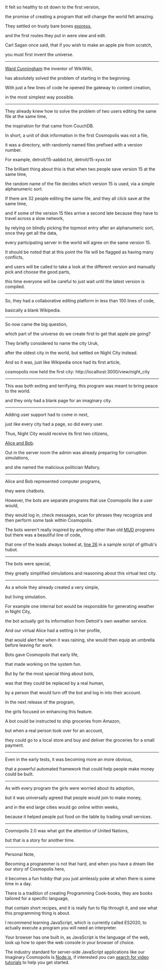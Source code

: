 It felt so healthy to sit down to the first version,

the promise of creating a program that will change the world felt amazing.

They settled on trusty bare bones [express](https://expressjs.com/),

and the first routes they put in were view and edit.

Carl Sagan once said, that if you wish to make an apple pie from scratch,

you must first invent the universe.

---

[Ward Cunningham](https://github.com/WardCunningham) the inventor of WikiWiki,

has absolutely solved the problem of starting in the beginning.

With just a few lines of code he opened the gateway to content creation,

in the most simplest way possible.

---

They already knew how to solve the problem of two users editing the same file at the same time,

the inspiration for that came from CouchDB.

In short, a unit of disk information in the first Cosmopolis was not a file,

it was a directory, with randomly named files prefixed with a version number.

For example, detroit/15-aabbd.txt, detroit/15-xyxx.txt

The brilliant thing about this is that when two people save version 15 at the same time,

the random name of the file decides which version 15 is used, via a simple alphanumeric sort.

If there are 32 people editing the same file, and they all click save at the same time,

and if some of the version 15 files arrive a second late because they have to travel across a slow network,

by relying on blindly picking the topmost entry after an alphanumeric sort, once they get all the data,

every participating server in the world will agree on the same version 15.

It should be noted that at this point the file will be flagged as having many conflicts,

and users will be called to take a look at the different version and manually pick and choose the good parts,

this time everyone will be careful to just wait until the latest version is compiled.

---

So, they had a collaborative editing platform in less than 100 lines of code,

basically a blank Wikipedia.

---

So now came the big question,

which part of the universe do we create first to get that apple pie going?

They briefly considered to name the city Uruk,

after the oldest city in the world, but settled on Night City instead.

And so it was, just like Wikipedia once had its first article,

cosmopolis now held the first city: http://localhost:3000/view/night\_city

---

This was both exiting and terrifying, this program was meant to bring peace to the world.

and they only had a blank page for an imaginary city.

---

Adding user support had to come in next,

just like every city had a page, so did every user.

Thus, Night City would receive its first two citizens,

[Alice and Bob](https://en.wikipedia.org/wiki/Alice_and_Bob).

Out in the server room the admin was already preparing for corruption simulations,

and she named the malicious politician Mallory.

---

Alice and Bob represented computer programs,

they were chatbots.

However, the bots are separate programs that use Cosmopolis like a user would,

they would log in, check messages, scan for phrases they recognize and then perform some task within Cosmopolis.

The bots weren't really inspired by anything other than old [MUD](https://en.wikipedia.org/wiki/MUD) programs but there was a beautiful line of code,

that one of the leads always looked at, [line 26](https://github.com/hubotio/hubot-rules/blob/master/src/rules.js#L26) in a sample script of github's hubot.

---

The bots were special,

they greatly simplified simulations and reasoning about this virtual test city.

---

As a whole they already created a very simple,

but living simulation.

For example one internal bot would be responsible for generating weather in Night City,

the bot actually got its information from Detroit's own weather service.

And our virtual Alice had a setting in her profile,

that would alert her when it was raining, she would then equip an umbrella before leaving for work.

Bots gave Cosmopolis that early life,

that made working on the system fun.

But by far the most special thing about bots,

was that they could be replaced by a real human,

by a person that would turn off the bot and log in into their account.

In the next release of the program,

the girls focused on enhancing this feature.

A bot could be instructed to ship groceries from Amazon,

but when a real person took over for an account,

they could go to a local store and buy and deliver the groceries for a small payment.

---

Even in the early tests, it was becoming more an more obvious,

that a powerful automated framework that could help people make money could be built.

---

As with every program the girls were worried about its adoption,

but it was universally agreed that people would join to make money,

and in the end large cities would go online within weeks,

because it helped people put food on the table by trading small services.

---

Cosmopolis 2.0 was what got the attention of United Nations,

but that is a story for another time.

---

Personal Note,

Becoming a programmer is not that hard, and when you have a dream like our story of Cosmopolis here,

it becomes a fun hobby that you just aimlessly poke at when there is some time in a day.

There is a tradition of creating Programming Cook-books, they are books tailored for a specific language,

that contain short recipes, and it is really fun to flip through it, and see what this programming thing is about.

I recommend learning JavaScript, which is currently called ES2020, to actually execute a program you will need an interpreter.

Your browser has one built in, as JavaScript is the language of the web, look up how to open the web console in your browser of choice.

The industry standard for server-side JavaScript applications like our Imaginary Cosmopolis is [Node.js](https://nodejs.org/en/), if interested you can [search for video tutorials](https://www.youtube.com/results?search_query=nodejs%20tutorial) to help you get started.
